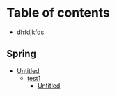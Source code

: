 # Table of contents

* [dhfdjkfds](README.md)

## Spring

* [Untitled](spring/untitled-1/README.md)
  * [test1](spring/untitled-1/test1/README.md)
    * [Untitled](spring/untitled-1/test1/untitled.md)

